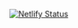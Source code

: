 [![Netlify Status](https://api.netlify.com/api/v1/badges/ccd524ed-177f-4022-81c4-5f976ea22deb/deploy-status)](https://app.netlify.com/sites/todo-app-ja/deploys)
